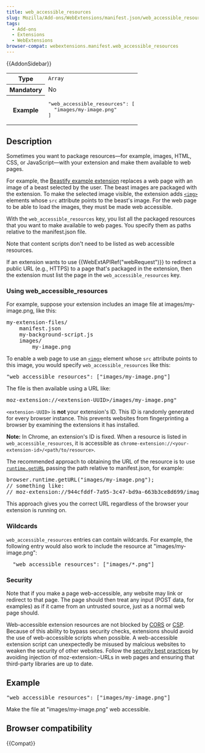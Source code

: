 ```yaml
---
title: web_accessible_resources
slug: Mozilla/Add-ons/WebExtensions/manifest.json/web_accessible_resources
tags:
  - Add-ons
  - Extensions
  - WebExtensions
browser-compat: webextensions.manifest.web_accessible_resources
---
```

<p>{{AddonSidebar}}</p>

<table class="fullwidth-table standard-table">
 <tbody>
  <tr>
   <th scope="row">Type</th>
   <td><code>Array</code></td>
  </tr>
  <tr>
   <th scope="row">Mandatory</th>
   <td>No</td>
  </tr>
  <tr>
   <th scope="row">Example</th>
   <td>
    <pre class="brush: json">
"web_accessible_resources": [
  "images/my-image.png"
]</pre>
   </td>
  </tr>
 </tbody>
</table>

<h2 id="Description">Description</h2>

<p>Sometimes you want to package resources—for example, images, HTML, CSS, or JavaScript—with your extension and make them available to web pages.</p>

<p>For example, the <a href="https://github.com/mdn/webextensions-examples/tree/master/beastify">Beastify example extension</a> replaces a web page with an image of a beast selected by the user. The beast images are packaged with the extension. To make the selected image visible, the extension adds <code><a href="/en-US/docs/Web/HTML/Element/img">&lt;img&gt;</a></code> elements whose <code>src</code> attribute points to the beast's image. For the web page to be able to load the images, they must be made web accessible.</p>

<p>With the <code>web_accessible_resources</code> key, you list all the packaged resources that you want to make available to web pages. You specify them as paths relative to the manifest.json file.</p>

<p>Note that content scripts don't need to be listed as web accessible resources.</p>

<p>If an extension wants to use {{WebExtAPIRef("webRequest")}} to redirect a public URL (e.g., HTTPS) to a page that's packaged in the extension, then the extension must list the page in the <code>web_accessible_resources</code> key.</p>

<h3 id="Using_web_accessible_resources">Using web_accessible_resources</h3>

<p>For example, suppose your extension includes an image file at images/my-image.png, like this:</p>

<pre class="brush: plain">my-extension-files/
    manifest.json
    my-background-script.js
    images/
        my-image.png</pre>

<p>To enable a web page to use an <code><a href="/en-US/docs/Web/HTML/Element/img">&lt;img&gt;</a></code> element whose <code>src</code> attribute points to this image, you would specify <code>web_accessible_resources</code> like this:</p>

<pre class="brush: json">"web_accessible_resources": ["images/my-image.png"]</pre>

<p>The file is then available using a URL like:</p>

<pre class="brush: plain">moz-extension://&lt;extension-UUID&gt;/images/my-image.png"</pre>

<p><code>&lt;extension-UUID&gt;</code> is <strong>not</strong> your extension's ID. This ID is randomly generated for every browser instance. This prevents websites from fingerprinting a browser by examining the extensions it has installed.</p>

<div class="notecard note">
<p><strong>Note:</strong> In Chrome, an extension's ID is fixed. When a resource is listed in <code>web_accessible_resources</code>, it is accessible as <code>chrome-extension://&lt;your-extension-id&gt;/&lt;path/to/resource&gt;</code>.  </p>
</div>

<p>The recommended approach to obtaining the URL of the resource is to use <code><a href="/en-US/docs/Mozilla/Add-ons/WebExtensions/API/runtime/getURL">runtime.getURL</a></code> passing the path relative to manifest.json, for example:</p>

<pre class="brush: js">browser.runtime.getURL("images/my-image.png");
// something like:
// moz-extension://944cfddf-7a95-3c47-bd9a-663b3ce8d699/images/my-image.png</pre>

<p>This approach gives you the correct URL regardless of the browser your extension is running on.</p>

<h3 id="Wildcards">Wildcards</h3>

<p><code>web_accessible_resources</code> entries can contain wildcards. For example, the following entry would also work to include the resource at "images/my-image.png":</p>

<pre class="brush: json">  "web_accessible_resources": ["images/*.png"]</pre>

<h3 id="Security">Security</h3>

<p>Note that if you make a page web-accessible, any website may link or redirect to that page. The page should then treat any input (POST data, for examples) as if it came from an untrusted source, just as a normal web page should.</p>

<p>Web-accessible extension resources are not blocked by <a href="/en-US/docs/Web/HTTP/CORS">CORS</a> or <a href="/en-US/docs/Web/HTTP/CSP">CSP</a>. Because of this ability to bypass security checks, extensions should avoid the use of web-accessible scripts when possible. A web-accessible extension script can unexpectedly be misused by malcious websites to weaken the security of other websites. Follow the <a href="https://extensionworkshop.com/documentation/develop/build-a-secure-extension/">security best practices</a> by avoiding injection of moz-extension:-URLs in web pages and ensuring that third-party libraries are up to date.</p>

<h2 id="Example">Example</h2>

<pre class="brush: json">"web_accessible_resources": ["images/my-image.png"]</pre>

<p>Make the file at "images/my-image.png" web accessible.</p>

<h2 id="Browser_compatibility">Browser compatibility</h2>

<p>{{Compat}}</p>
